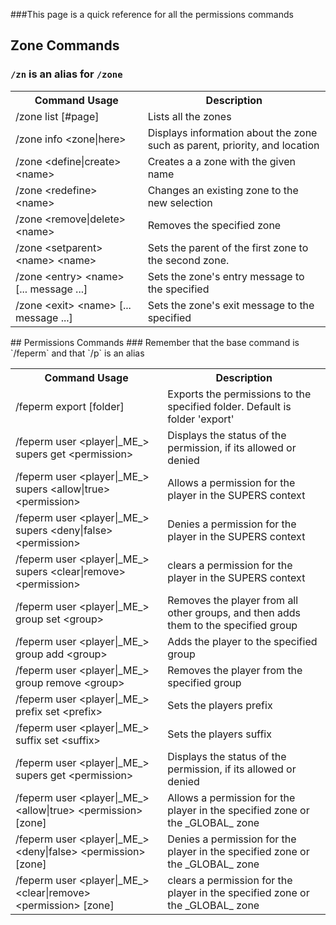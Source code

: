 ###This page is a quick reference for all the permissions commands

## Zone Commands
### `/zn` is an alias for `/zone`
<table>
	<tr>
		<th>Command Usage</th>
		<th>Description</th>
	</tr>
	<tr>
		<td>/zone list [#page]</td>
		<td>Lists all the zones</td>
	</tr>
	<tr>
		<td>/zone info &lt;zone|here></td>
		<td>Displays information about the zone such as parent, priority, and location</td>
	</tr>
	<tr>
		<td>/zone &lt;define|create> &lt;name> </td>
		<td>Creates a a zone with the given name</td>
	</tr>
	<tr>
		<td>/zone &lt;redefine> &lt;name> </td>
		<td>Changes an existing zone to the new selection</td>
	</tr>
	<tr>
		<td>/zone &lt;remove|delete> &lt;name> </td>
		<td>Removes the specified zone</td>
	</tr>
	<tr>
		<td>/zone &lt;setparent> &lt;name> &lt;name></td>
		<td>Sets the parent of the first zone to the second zone.</td>
	</tr>
	<tr>
		<td>/zone &lt;entry> &lt;name> [... message ...]</td>
		<td>Sets the zone's entry message to the specified</td>
	</tr>
	<tr>
		<td>/zone &lt;exit> &lt;name> [... message ...]</td>
		<td>Sets the zone's exit message to the specified</td>
	</tr>
</table>
## Permissions Commands
### Remember that the base command is `/feperm` and that `/p` is an alias
<table>
	<tr>
		<th>Command Usage</th>
		<th>Description</th>
	</tr>
	<tr>
		<td>/feperm export [folder]</td>
		<td>Exports the permissions to the specified folder. Default is folder 'export'</td>
	</tr>
	<tr>
		<td>/feperm user &lt;player|_ME_> supers get &lt;permission></td>
		<td>Displays the status of the permission, if its allowed or denied</td>
	</tr>
	<tr>
		<td>/feperm user &lt;player|_ME_> supers &lt;allow|true> &lt;permission></td>
		<td>Allows a permission for the player in the SUPERS context</td>
	</tr>
	<tr>
		<td>/feperm user &lt;player|_ME_> supers &lt;deny|false> &lt;permission></td>
		<td>Denies a permission for the player in the SUPERS context</td>
	</tr>
	<tr>
		<td>/feperm user &lt;player|_ME_> supers &lt;clear|remove> &lt;permission></td>
		<td>clears a permission for the player in the SUPERS context</td>
	</tr>
	<tr>
		<td>/feperm user &lt;player|_ME_> group set &lt;group></td>
		<td>Removes the player from all other groups, and then adds them to the specified group </td>
	</tr>
	<tr>
		<td>/feperm user &lt;player|_ME_> group add &lt;group></td>
		<td>Adds the player to the specified group </td>
	</tr>
	<tr>
		<td>/feperm user &lt;player|_ME_> group remove &lt;group></td>
		<td>Removes the player from the specified group </td>
	</tr>
	<tr>
		<td>/feperm user &lt;player|_ME_> prefix set &lt;prefix></td>
		<td>Sets the players prefix</td>
	</tr>
	<tr>
		<td>/feperm user &lt;player|_ME_> suffix set &lt;suffix></td>
		<td>Sets the players suffix</td>
	</tr>
	<tr>
		<td>/feperm user &lt;player|_ME_> supers get &lt;permission></td>
		<td>Displays the status of the permission, if its allowed or denied</td>
	</tr>
	<tr>
		<td>/feperm user &lt;player|_ME_> &lt;allow|true> &lt;permission> [zone]</td>
		<td>Allows a permission for the player in the specified zone or the _GLOBAL_ zone</td>
	</tr>
	<tr>
		<td>/feperm user &lt;player|_ME_> &lt;deny|false> &lt;permission> [zone]</td>
		<td>Denies a permission for the player in the specified zone or the _GLOBAL_ zone</td>
	</tr>
	<tr>
		<td>/feperm user &lt;player|_ME_> &lt;clear|remove> &lt;permission> [zone]</td>
		<td>clears a permission for the player in the specified zone or the _GLOBAL_ zone</td>
	</tr>
</table>